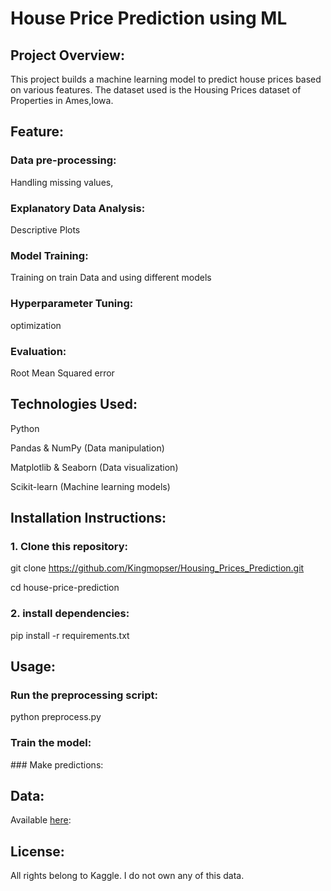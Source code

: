 # House Price Prediction using ML
## Project Overview:
This project builds a machine learning model to predict house prices based on various features.
The dataset used is the Housing Prices dataset of Properties in Ames,Iowa.

## Feature:
### Data pre-processing:
Handling missing values,
### Explanatory Data Analysis:
Descriptive Plots
### Model Training:
Training on train Data and using different models
### Hyperparameter Tuning:
optimization
### Evaluation:
Root Mean Squared error

## Technologies Used:
Python <p>
Pandas & NumPy (Data manipulation) <p>
Matplotlib & Seaborn (Data visualization) <p>
Scikit-learn (Machine learning models) <p>

## Installation Instructions:
### 1. Clone this repository: <p>

git clone https://github.com/Kingmopser/Housing_Prices_Prediction.git <p>
cd house-price-prediction

### 2. install dependencies: <p>

pip install -r requirements.txt

## Usage:
### Run the preprocessing script: <p>
python preprocess.py <p>
### Train the model: <p>
<p>
### Make predictions: <p>
<p>


## Data:
Available [here](https://www.kaggle.com/competitions/home-data-for-ml-course/data):

## License:
All rights belong to Kaggle. I do not own any of this data. <p>


